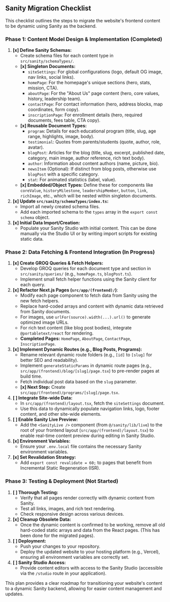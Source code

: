 ## Sanity Migration Checklist

This checklist outlines the steps to migrate the website's frontend content to be dynamic using Sanity as the backend.

### Phase 1: Content Model Design & Implementation (Completed)

1.  **[x] Define Sanity Schemas:**
    *   Create schema files for each content type in `src/sanity/schemaTypes/`.
    *   **[x] Singleton Documents:**
        *   `siteSettings`: For global configurations (logo, default OG image, nav links, social links).
        *   `homePage`: For the homepage's unique sections (hero, stats, mission, CTA).
        *   `aboutPage`: For the "About Us" page content (hero, core values, history, leadership team).
        *   `contactPage`: For contact information (hero, address blocks, map coordinates, form copy).
        *   `inscriptionPage`: For enrollment details (hero, required documents, fees table, CTA copy).
    *   **[x] Reusable Document Types:**
        *   `program`: Details for each educational program (title, slug, age range, highlights, image, body).
        *   `testimonial`: Quotes from parents/students (quote, author, role, avatar).
        *   `blogPost`: Articles for the blog (title, slug, excerpt, published date, category, main image, author reference, rich text body).
        *   `author`: Information about content authors (name, picture, bio).
        *   `newsItem` (Optional): If distinct from blog posts, otherwise use `blogPost` with a specific category.
        *   `stat`: For animated statistics (label, value).
    *   **[x] Embedded/Object Types:** Define these for components like `coreValue`, `historyMilestone`, `leadershipMember`, `button`, `link`, `richImage`, etc., which will be nested within singleton documents.
2.  **[x] Update `src/sanity/schemaTypes/index.ts`:**
    *   Import all newly created schema files.
    *   Add each imported schema to the `types` array in the `export const schema` object.
3.  **[x] Initial Data Import/Creation:**
    *   Populate your Sanity Studio with initial content. This can be done manually via the Studio UI or by writing import scripts for existing static data.

### Phase 2: Data Fetching & Frontend Integration (In Progress)

1.  **[x] Create GROQ Queries & Fetch Helpers:**
    *   Develop GROQ queries for each document type and section in `src/sanity/queries/` (e.g., `homePage.ts`, `blogPost.ts`).
    *   Implement small fetch helper functions using the Sanity client for each query.
2.  **[x] Refactor Next.js Pages (`src/app/(frontend)/`)**:
    *   Modify each page component to fetch data from Sanity using the new fetch helpers.
    *   Replace hard-coded arrays and content with dynamic data retrieved from Sanity documents.
    *   For images, use `urlFor(source).width(...).url()` to generate optimized image URLs.
    *   For rich text content (like blog post bodies), integrate `@portabletext/react` for rendering.
    *   **Completed Pages:** `HomePage`, `AboutPage`, `ContactPage`, `InscriptionPage`.
3.  **[x] Implement Dynamic Routes (e.g., Blog Posts, Programs):**
    *   Rename relevant dynamic route folders (e.g., `[id]` to `[slug]` for better SEO and readability).
    *   Implement `generateStaticParams` in dynamic route pages (e.g., `src/app/(frontend)/blog/[slug]/page.tsx`) to pre-render pages at build time.
    *   Fetch individual post data based on the `slug` parameter.
    *   **[x] Next Step:** Create `src/app/(frontend)/programs/[slug]/page.tsx`.
4.  **[ ] Integrate Site-wide Data:**
    *   In `src/app/(frontend)/layout.tsx`, fetch the `siteSettings` document.
    *   Use this data to dynamically populate navigation links, logo, footer content, and other site-wide elements.
5.  **[ ] Enable Sanity Live Preview:**
    *   Add the `<SanityLive />` component (from `@/sanity/lib/live`) to the root of your frontend layout (`src/app/(frontend)/layout.tsx`) to enable real-time content preview during editing in Sanity Studio.
6.  **[x] Environment Variables:**
    *   Ensure your `.env.local` file contains the necessary Sanity environment variables.
7.  **[x] Set Revalidation Strategy:**
    *   Add `export const revalidate = 60;` to pages that benefit from Incremental Static Regeneration (ISR).

### Phase 3: Testing & Deployment (Not Started)

1.  **[ ] Thorough Testing:**
    *   Verify that all pages render correctly with dynamic content from Sanity.
    *   Test all links, images, and rich text rendering.
    *   Check responsive design across various devices.
2.  **[x] Cleanup Obsolete Data:**
    *   Once the dynamic content is confirmed to be working, remove all old hard-coded static arrays and data from the React pages. (This has been done for the migrated pages).
3.  **[ ] Deployment:**
    *   Push your changes to your repository.
    *   Deploy the updated website to your hosting platform (e.g., Vercel), ensuring all environment variables are correctly set.
4.  **[ ] Sanity Studio Access:**
    *   Provide content editors with access to the Sanity Studio (accessible via the `/studio` route in your application).

This plan provides a clear roadmap for transitioning your website's content to a dynamic Sanity backend, allowing for easier content management and updates.
